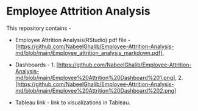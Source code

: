# Employee Attrition Analysis

This repository contains -   

* Employee Attrition Analysis(RStudio) pdf file - [https://github.com/NabeelGhalib/Employee-Attrition-Analysis-md/blob/main/Employee_attrition_analysis_markdown.pdf],   

* Dashboards - 1. [https://github.com/NabeelGhalib/Employee-Attrition-Analysis-md/blob/main/Employee%20Attrition%20Dashboard%201.png], 2. [https://github.com/NabeelGhalib/Employee-Attrition-Analysis-md/blob/main/Employee%20Attrition%20Dashboard%202.png]   

* Tableau link - link to visualizations in Tableau.  











